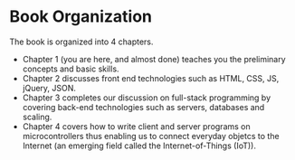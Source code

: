 # Book Organization

The book is organized into 4 chapters. 
- Chapter 1 (you are here, and almost done) teaches you the preliminary
concepts and basic skills.
- Chapter 2 discusses front end technologies
such as HTML, CSS, JS, jQuery, JSON.
- Chapter 3 completes our discussion
on full-stack programming by covering back-end technologies such as
servers, databases and scaling.
- Chapter 4 covers how to write client and
server programs on microcontrollers thus enabling us to connect everyday
objetcs to the Internet (an emerging field called the Internet-of-Things
(IoT)).


